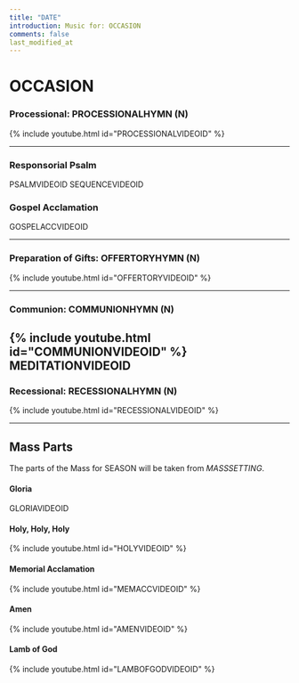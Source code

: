 ```yaml
---
title: "DATE"
introduction: Music for: OCCASION
comments: false
last_modified_at
---
```


# OCCASION

### Processional: PROCESSIONALHYMN (N)

{% include youtube.html id="PROCESSIONALVIDEOID" %} <br>

---

### Responsorial Psalm

PSALMVIDEOID
SEQUENCEVIDEOID
### Gospel Acclamation

GOSPELACCVIDEOID

---

### Preparation of Gifts: OFFERTORYHYMN (N)

{% include youtube.html id="OFFERTORYVIDEOID" %} <br>

---

### Communion: COMMUNIONHYMN (N)

{% include youtube.html id="COMMUNIONVIDEOID" %} <br>
MEDITATIONVIDEOID
---

### Recessional: RECESSIONALHYMN (N)

{% include youtube.html id="RECESSIONALVIDEOID" %} <br>

---

## Mass Parts

The parts of the Mass for SEASON will be taken from *MASSSETTING*.

#### Gloria

GLORIAVIDEOID


#### Holy, Holy, Holy

{% include youtube.html id="HOLYVIDEOID" %} <br>


#### Memorial Acclamation

{% include youtube.html id="MEMACCVIDEOID" %} <br>


#### Amen

{% include youtube.html id="AMENVIDEOID" %} <br>


#### Lamb of God

{% include youtube.html id="LAMBOFGODVIDEOID" %}